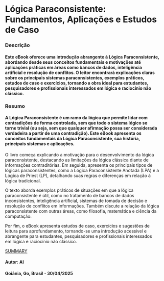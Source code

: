 
# Lógica Paraconsistente: Fundamentos, Aplicações e Estudos de Caso


### Descrição 

#### Este eBook oferece uma introdução abrangente à Lógica Paraconsistente, abordando desde seus conceitos fundamentais e motivações até aplicações práticas em áreas como bancos de dados, inteligência artificial e resolução de conflitos. O leitor encontrará explicações claras sobre os principais sistemas paraconsistentes, exemplos práticos, estudos de caso e exercícios, tornando a obra ideal para estudantes, pesquisadores e profissionais interessados em lógica e raciocínio não clássico.


### Resumo 

#### A Lógica Paraconsistente é um ramo da lógica que permite lidar com contradições de forma controlada, sem que todo o sistema lógico se torne trivial (ou seja, sem que qualquer afirmação possa ser considerada verdadeira a partir de uma contradição). Este eBook apresenta os conceitos fundamentais da Lógica Paraconsistente, sua história, principais sistemas e aplicações.

O livro começa explicando a motivação para o desenvolvimento da lógica paraconsistente, destacando as limitações da lógica clássica diante de informações contraditórias. Em seguida, apresenta os principais tipos de lógicas paraconsistentes, como a Lógica Paraconsistente Anotada (LPA) e a Lógica de Priest (LP), detalhando suas regras e diferenças em relação à lógica tradicional.

O texto aborda exemplos práticos de situações em que a lógica paraconsistente é útil, como no tratamento de bancos de dados inconsistentes, inteligência artificial, sistemas de tomada de decisão e resolução de conflitos em informações. Também discute a relação da lógica paraconsistente com outras áreas, como filosofia, matemática e ciência da computação.

Por fim, o eBook apresenta estudos de caso, exercícios e sugestões de leitura para aprofundamento, tornando-se uma introdução acessível e abrangente para estudantes, pesquisadores e profissionais interessados em lógica e raciocínio não clássico.


[SUMMARY](./SUMMARY.md)


#### Autor: AI

#### Goiânia, Go, Brasil - 30/04/2025